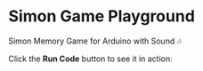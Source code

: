 # Simon Game Playground

Simon Memory Game for Arduino with Sound 🎶

Click the **Run Code** button to see it in action:

<div style="display: inline-grid; grid-template-columns: 1fr 1fr 1fr">
  <!-- top -->
  <div>
    <wokwi-led color="yellow" label="9"></wokwi-led>
    <wokwi-pushbutton color="yellow" pin="2"></wokwi-pushbutton>
  </div>
  <div></div>
  <div>
    <wokwi-led color="blue" label="10"></wokwi-led>
    <wokwi-pushbutton color="blue" pin="3"></wokwi-pushbutton>
  </div>
  <!-- center -->
  <div></div>
  <div style="text-align: center; position: relative; top: -16px; left: 5px;">
    <wokwi-buzzer pin="8"></wokwi-buzzer>
  </div>
  <div></div>
  <!-- bottom -->
  <div>
    <wokwi-led color="green" label="11"></wokwi-led>
    <wokwi-pushbutton color="green" pin="4"></wokwi-pushbutton>
  </div>
  <div></div>
  <div>
    <wokwi-led color="red" label="12"></wokwi-led>
    <wokwi-pushbutton color="red" pin="5"></wokwi-pushbutton>
  </div>
</div>
